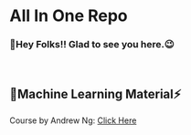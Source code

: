 # All In One Repo
### 🎐Hey Folks!! Glad to see you here.😉
<br>

## 👾Machine Learning Material⚡
Course by Andrew Ng: <a href="https://www.youtube.com/playlist?list=PLLssT5z_DsK-h9vYZkQkYNWcItqhlRJLN"> Click Here</a> 